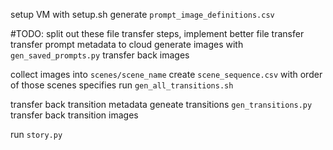setup VM with setup.sh
generate `prompt_image_definitions.csv`

#TODO: split out these file transfer steps, implement better file transfer
transfer prompt metadata to cloud 
generate images with `gen_saved_prompts.py`
transfer back images

collect images into `scenes/scene_name`
create  `scene_sequence.csv` with order of those scenes specifies
run `gen_all_transitions.sh`

transfer back transition metadata 
geneate transitions `gen_transitions.py`
transfer back transition images

run `story.py`